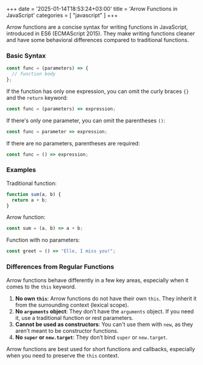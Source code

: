 +++
date = '2025-01-14T18:53:24+03:00'
title = 'Arrow Functions in JavaScript'
categories = [ "javascript" ]
+++

Arrow functions are a concise syntax for writing functions in JavaScript, introduced in ES6 (ECMAScript 2015). They make writing functions cleaner and have some behavioral differences compared to traditional functions.

### Basic Syntax

```js
const func = (parameters) => {
  // function body
};
```

If the function has only one expression, you can omit the curly braces `{}` and the `return` keyword:

```js
const func = (parameters) => expression;
```

If there's only one parameter, you can omit the parentheses `()`:

```js
const func = parameter => expression;
```

If there are no parameters, parentheses are required:

```js
const func = () => expression;
```

### Examples

Traditional function:

```js
function sum(a, b) {
  return a + b;
}
```

Arrow function:

```js
const sum = (a, b) => a + b;
```

Function with no parameters:

```js
const greet = () => "Elle, I miss you!";
```

### Differences from Regular Functions

Arrow functions behave differently in a few key areas, especially when it comes to the `this` keyword.

1. **No own `this`**: Arrow functions do not have their own `this`. They inherit it from the surrounding context (lexical scope).
2. **No `arguments` object**: They don’t have the `arguments` object. If you need it, use a traditional function or rest parameters.
3. **Cannot be used as constructors**: You can't use them with `new`, as they aren’t meant to be constructor functions.
4. **No `super` or `new.target`**: They don’t bind `super` or `new.target`.

Arrow functions are best used for short functions and callbacks, especially when you need to preserve the `this` context.
